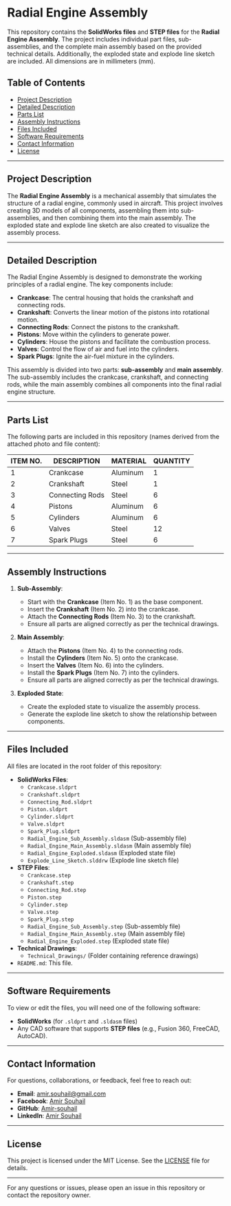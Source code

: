 # Radial Engine Assembly

This repository contains the **SolidWorks files** and **STEP files** for the **Radial Engine Assembly**. The project includes individual part files, sub-assemblies, and the complete main assembly based on the provided technical details. Additionally, the exploded state and explode line sketch are included. All dimensions are in millimeters (mm).

## Table of Contents
- [Project Description](#project-description)
- [Detailed Description](#detailed-description)
- [Parts List](#parts-list)
- [Assembly Instructions](#assembly-instructions)
- [Files Included](#files-included)
- [Software Requirements](#software-requirements)
- [Contact Information](#contact-information)
- [License](#license)

---

## Project Description
The **Radial Engine Assembly** is a mechanical assembly that simulates the structure of a radial engine, commonly used in aircraft. This project involves creating 3D models of all components, assembling them into sub-assemblies, and then combining them into the main assembly. The exploded state and explode line sketch are also created to visualize the assembly process.

---

## Detailed Description
The Radial Engine Assembly is designed to demonstrate the working principles of a radial engine. The key components include:
- **Crankcase**: The central housing that holds the crankshaft and connecting rods.
- **Crankshaft**: Converts the linear motion of the pistons into rotational motion.
- **Connecting Rods**: Connect the pistons to the crankshaft.
- **Pistons**: Move within the cylinders to generate power.
- **Cylinders**: House the pistons and facilitate the combustion process.
- **Valves**: Control the flow of air and fuel into the cylinders.
- **Spark Plugs**: Ignite the air-fuel mixture in the cylinders.

This assembly is divided into two parts: **sub-assembly** and **main assembly**. The sub-assembly includes the crankcase, crankshaft, and connecting rods, while the main assembly combines all components into the final radial engine structure.

---

## Parts List
The following parts are included in this repository (names derived from the attached photo and file content):

| ITEM NO. | DESCRIPTION           | MATERIAL     | QUANTITY |
|----------|-----------------------|--------------|----------|
| 1        | Crankcase             | Aluminum     | 1        |
| 2        | Crankshaft            | Steel        | 1        |
| 3        | Connecting Rods       | Steel        | 6        |
| 4        | Pistons               | Aluminum     | 6        |
| 5        | Cylinders             | Aluminum     | 6        |
| 6        | Valves                | Steel        | 12       |
| 7        | Spark Plugs           | Steel        | 6        |

---

## Assembly Instructions
1. **Sub-Assembly**:
   - Start with the **Crankcase** (Item No. 1) as the base component.
   - Insert the **Crankshaft** (Item No. 2) into the crankcase.
   - Attach the **Connecting Rods** (Item No. 3) to the crankshaft.
   - Ensure all parts are aligned correctly as per the technical drawings.

2. **Main Assembly**:
   - Attach the **Pistons** (Item No. 4) to the connecting rods.
   - Install the **Cylinders** (Item No. 5) onto the crankcase.
   - Insert the **Valves** (Item No. 6) into the cylinders.
   - Install the **Spark Plugs** (Item No. 7) into the cylinders.
   - Ensure all parts are aligned correctly as per the technical drawings.

3. **Exploded State**:
   - Create the exploded state to visualize the assembly process.
   - Generate the explode line sketch to show the relationship between components.

---

## Files Included
All files are located in the root folder of this repository:
- **SolidWorks Files**:
  - `Crankcase.sldprt`
  - `Crankshaft.sldprt`
  - `Connecting_Rod.sldprt`
  - `Piston.sldprt`
  - `Cylinder.sldprt`
  - `Valve.sldprt`
  - `Spark_Plug.sldprt`
  - `Radial_Engine_Sub_Assembly.sldasm` (Sub-assembly file)
  - `Radial_Engine_Main_Assembly.sldasm` (Main assembly file)
  - `Radial_Engine_Exploded.sldasm` (Exploded state file)
  - `Explode_Line_Sketch.slddrw` (Explode line sketch file)
- **STEP Files**:
  - `Crankcase.step`
  - `Crankshaft.step`
  - `Connecting_Rod.step`
  - `Piston.step`
  - `Cylinder.step`
  - `Valve.step`
  - `Spark_Plug.step`
  - `Radial_Engine_Sub_Assembly.step` (Sub-assembly file)
  - `Radial_Engine_Main_Assembly.step` (Main assembly file)
  - `Radial_Engine_Exploded.step` (Exploded state file)
- **Technical Drawings**:
  - `Technical_Drawings/` (Folder containing reference drawings)
- `README.md`: This file.

---

## Software Requirements
To view or edit the files, you will need one of the following software:
- **SolidWorks** (for `.sldprt` and `.sldasm` files)
- Any CAD software that supports **STEP files** (e.g., Fusion 360, FreeCAD, AutoCAD).

---

## Contact Information
For questions, collaborations, or feedback, feel free to reach out:
- **Email**: [amir.souhail@gmail.com](mailto:amir.souhail@gmail.com)
- **Facebook**: [Amir Souhail](https://www.facebook.com/amir.souhail)
- **GitHub**: [Amir-souhail](https://github.com/Amir-souhail)
- **LinkedIn**: [Amir Souhail](https://www.linkedin.com/in/amir-souhail-3b939069/)

---

## License
This project is licensed under the MIT License. See the [LICENSE](LICENSE) file for details.

---

For any questions or issues, please open an issue in this repository or contact the repository owner.

